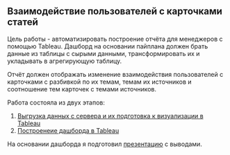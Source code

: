 ## Взаимодействие пользователей с карточками статей

Цель работы - автоматизировать построение отчёта для менеджеров с помощью Tableau. Дашборд на основании пайплана должен брать данные из таблицы с сырыми данными, трансформировать их и укладывать в агрегирующую таблицу. 

Отчёт должен отображать изменение взаимодействия пользователей с карточками с разбивкой по их темам, темам их источников и соотношение тем карточек с темами источников. 

Работа состояла из двух этапов: 
1. [Выгрузка данных с сервера и их подготовка к визуализации в Tableau](https://github.com/max-buranov/Data-Analytics-Learning-Projects/blob/main/10-dashboards-tableau/Подготовка%20данных%20для%20дашборда.ipynb)
2. [Построенеие дашборда в Tableau](https://public.tableau.com/app/profile/maxim4397/viz/Buranov_Userinteractionwitharticles/Dashboard1)

На основании дашборда я подготовил [презентацию](https://github.com/max-buranov/Data-Analytics-Learning-Projects/blob/main/10-dashboards-tableau/Buranov.%20User%20interaction%20with%20articles.pdf) с выводами. 
